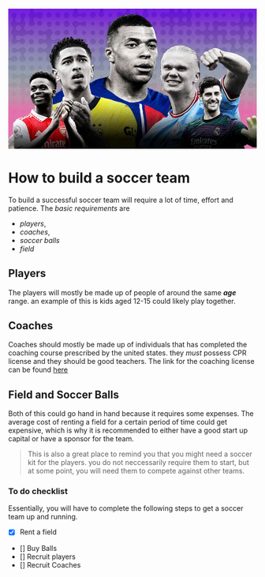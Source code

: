 
![Soccer-Players](./Assets/i.jpeg)
# How to build a soccer team

To build a successful soccer team will require a lot of time, effort and patience. The *basic requirements* are 
* *players*, 
* *coaches*, 
* *soccer balls* 
* *field*  

## Players
The players will mostly be made up of people of around the same ***age*** range. 
an example of this is kids aged 12-15 could likely play together. 

## Coaches

Coaches should mostly be made up of individuals that has completed the coaching course prescribed by the united states. they *must* possess CPR license and they should be good teachers. The link for the coaching license can be found [here](https://learning.ussoccer.com)

## Field and Soccer Balls

Both of this could go hand in hand because it requires some expenses. The average cost of renting a field for a certain period of time could get expensive, which is why it is recommended to either have a good start up capital or have a sponsor for the team. 

>This is also a great place to remind you that you might need a soccer kit for the players. you do not neccessarily require them to start, but at some point, you will need them to compete against other teams.

### To do checklist

Essentially, you will have to complete the following steps to get a soccer team up and running.

* [x] Rent a field
* [] Buy Balls
* [] Recruit players
* [] Recruit Coaches